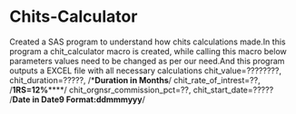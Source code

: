 # Chits-Calculator
Created a SAS program to understand how chits calculations made.In this program a chit_calculator macro is created, while calling this macro below parameters values need to be changed as per our need.And this program outputs a EXCEL file with all necessary calculations
chit_value=????????,
chit_duration=?????, /*****Duration in Months****/
chit_rate_of_intrest=??, /******1RS=12%**********/
chit_orgnsr_commission_pct=??,
chit_start_date=????? /**Date in Date9 Format:ddmmmyyy**/  
